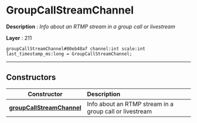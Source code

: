 # GroupCallStreamChannel

**Description** : *Info about an RTMP stream in a group call or livestream*

**Layer** : 211

```tl
groupCallStreamChannel#80eb48af channel:int scale:int last_timestamp_ms:long = GroupCallStreamChannel;
```

---

## Constructors

| Constructor | Description |
| :---: | :--- |
| [**groupCallStreamChannel**](constructor/groupCallStreamChannel) | Info about an RTMP stream in a group call or livestream |
